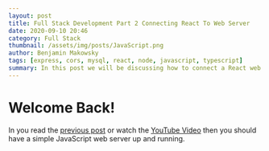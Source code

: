 ```yaml
---
layout: post
title: Full Stack Development Part 2 Connecting React To Web Server
date: 2020-09-10 20:46
category: Full Stack 
thumbnail: /assets/img/posts/JavaScript.png
author: Benjamin Makowsky
tags: [express, cors, mysql, react, node, javascript, typescript]
summary: In this post we will be discussing how to connect a React web application to javascript webserver
---
```


# Welcome Back!
In you read the [previous post][FS_Part1] or watch the [YouTube Video][Youtube_Link] then you should have a simple JavaScript web server up and running. 

[FS_Part1]: https://makestudios.dev/full%20stack/2020/09/08/Full-Stack-Part-1/#/
[YouTube_Link]: https://www.youtube.com/watch?v=xM8NxY9sU1g

